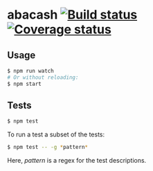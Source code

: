 # abacash [![Build status](https://ci.frigg.io/badges/abakusbackup/abacash/)](https://ci.frigg.io/abakusbackup/abacash/last/) [![Coverage status](https://ci.frigg.io/badges/coverage/abakusbackup/abacash/)](https://ci.frigg.io/abakusbackup/abacash/last/)

## Usage
```bash
$ npm run watch
# Or without reloading:
$ npm start
```

## Tests

```bash
$ npm test
```

To run a test a subset of the tests:
```bash
$ npm test -- -g *pattern*
```
Here, *pattern* is a regex for the test descriptions.

